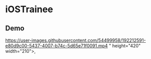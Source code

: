 # iOSTrainee

## Demo
https://user-images.githubusercontent.com/54499958/192212591-e80d9c00-5437-4007-b74c-5d65e71f0091.mp4
" height="420" width="210">,


